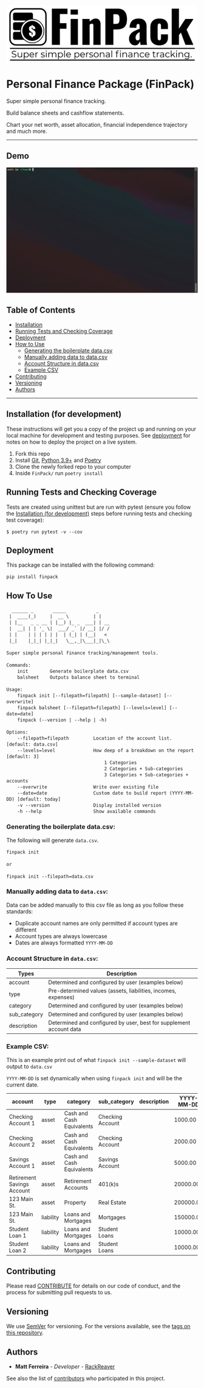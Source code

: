 ![Alt text](https://github.com/RackReaver/FinPack/raw/main/logo.png?raw=true)

# Personal Finance Package (FinPack)

Super simple personal finance tracking.

Build balance sheets and cashflow statements.

Chart your net worth, asset allocation, financial independence trajectory and much more.

---

## Demo

![Demo gif](https://github.com/RackReaver/FinPack/raw/main/demo.gif)

## Table of Contents

- [Installation](#installation-for-development)
- [Running Tests and Checking Coverage](#running-tests-and-checking-coverage)
- [Deployment](#deployment)
- [How to Use](#how-to-use)
  - [Generating the boilerplate data.csv](#generating-the-boilerplate-datacsv)
  - [Manually adding data to data.csv](#manually-adding-data-to-datacsv)
  - [Account Structure in data.csv](#account-structure-in-datacsv)
  - [Example CSV](#example-csv)
- [Contributing](#contributing)
- [Versioning](#versioning)
- [Authors](#authors)

---

## Installation (for development)

These instructions will get you a copy of the project up and running on your local machine for development and testing purposes. See [deployment](#deployment) for notes on how to deploy the project on a live system.

1. Fork this repo
2. Install [Git](https://git-scm.com/downloads), [Python 3.9+](https://www.python.org/downloads/) and [Poetry](https://python-poetry.org/docs/#installation)
3. Clone the newly forked repo to your computer
4. Inside `FinPack/` run `poetry install`

## Running Tests and Checking Coverage

Tests are created using unittest but are run with pytest (ensure you follow the [Installation (for development)](#installation-for-development) steps before running tests and checking test coverage):

```
$ poetry run pytest -v --cov
```

## Deployment

This package can be installed with the following command:

```
pip install finpack
```

## How To Use

```
  ______ _       _____           _
 |  ____(_)     |  __ \         | |
 | |__   _ _ __ | |__) |_ _  ___| | __
 |  __| | | '_ \|  ___/ _` |/ __| |/ /
 | |    | | | | | |  | (_| | (__|   <
 |_|    |_|_| |_|_|   \__,_|\___|_|\_\

Super simple personal finance tracking/management tools.

Commands:
    init        Generate boilerplate data.csv
    balsheet    Outputs balance sheet to terminal

Usage:
    finpack init [--filepath=filepath] [--sample-dataset] [--overwrite]
    finpack balsheet [--filepath=filepath] [--levels=level] [--date=date]
    finpack (--version | --help | -h)

Options:
    --filepath=filepath         Location of the account list. [default: data.csv]
    --levels=level              How deep of a breakdown on the report [default: 3]
                                    1 Categories
                                    2 Categories + Sub-categories
                                    3 Categories + Sub-categories + accounts
    --overwrite                 Write over existing file
    --date=date                 Custom date to build report (YYYY-MM-DD) [default: today]
    -v --version                Display installed version
    -h --help                   Show available commands
```

### Generating the boilerplate data.csv:

The following will generate `data.csv`.

```
finpack init

or

finpack init --filepath=data.csv
```

### Manually adding data to `data.csv`:

Data can be added manually to this csv file as long as you follow these standards:

- Duplicate account names are only permitted if account types are different
- Account types are always lowercase
- Dates are always formatted `YYYY-MM-DD`

### Account Structure in `data.csv`:

| Types        | Description                                                         |
| ------------ | ------------------------------------------------------------------- |
| account      | Determined and configured by user (examples below)                  |
| type         | Pre-determined values (assets, liabilities, incomes, expenses)      |
| category     | Determined and configured by user (examples below)                  |
| sub_category | Determined and configured by user (examples below)                  |
| description  | Determined and configured by user, best for supplement account data |

### Example CSV:

This is an example print out of what `finpack init --sample-dataset` will output to `data.csv`

`YYYY-MM-DD` is set dynamically when using `finpack init` and will be the current date.

| account                    | type      | category                  | sub_category     | description | YYYY-MM-DD |
| -------------------------- | --------- | ------------------------- | ---------------- | ----------- | ---------- |
| Checking Account 1         | asset     | Cash and Cash Equivalents | Checking Account |             | 1000.00    |
| Checking Account 2         | asset     | Cash and Cash Equivalents | Checking Account |             | 2000.00    |
| Savings Account 1          | asset     | Cash and Cash Equivalents | Savings Account  |             | 5000.00    |
| Retirement Savings Account | asset     | Retirement Accounts       | 401(k)s          |             | 20000.00   |
| 123 Main St.               | asset     | Property                  | Real Estate      |             | 200000.00  |
| 123 Main St.               | liability | Loans and Mortgages       | Mortgages        |             | 150000.00  |
| Student Loan 1             | liability | Loans and Mortgages       | Student Loans    |             | 10000.00   |
| Student Loan 2             | liability | Loans and Mortgages       | Student Loans    |             | 10000.00   |

## Contributing

Please read [CONTRIBUTE](CONTRIBUTE.md) for details on our code of conduct, and the process for submitting pull requests to us.

## Versioning

We use [SemVer](http://semver.org/) for versioning. For the versions available, see the [tags on this repository](https://github.com/RackReaver/FinPack/tags).

## Authors

- **Matt Ferreira** - _Developer_ - [RackReaver](https://github.com/RackReaver)

See also the list of [contributors](#) who participated in this project.

